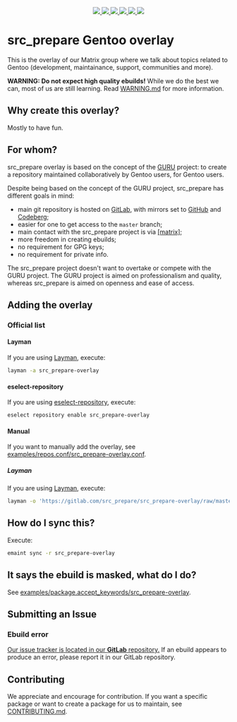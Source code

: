 <p align="center">
    <a href="https://gitlab.com/src_prepare/src_prepare-overlay/pipelines">
        <img src="https://gitlab.com/src_prepare/src_prepare-overlay/badges/master/pipeline.svg">
    </a>
    <a href="https://gitlab.com/src_prepare/src_prepare-overlay/">
        <img src="https://gitlab.com/src_prepare/badge/-/raw/master/hosted_on-gitlab-orange.svg">
    </a>
    <a href="https://gentoo.org/">
        <img src="https://gitlab.com/src_prepare/badge/-/raw/master/powered-by-gentoo-linux-tyrian.svg">
    </a>
    <a href="./LICENSE">
        <img src="https://img.shields.io/badge/license-GPLv2-blue.svg">
    </a>
    <a href="https://app.element.io/#/room/#src_prepare:matrix.org">
        <img src="https://gitlab.com/src_prepare/badge/-/raw/master/chat-matrix-blue.svg">
    </a>
    <a href="https://gitlab.com/src_prepare/src_prepare-overlay/commits/master.atom">
        <img src="https://gitlab.com/src_prepare/badge/-/raw/master/feed-atom-orange.svg">
    </a>
</p>

# src_prepare Gentoo overlay

This is the overlay of our Matrix group where we talk about topics related to Gentoo (development, maintainance, support, communities and more).

**WARNING: Do not expect high quality ebuilds!** While we do the best we can, most of us are still learning. Read [WARNING.md](./WARNING.md) for more information.

## Why create this overlay?

Mostly to have fun.

## For whom?

src_prepare overlay is based on the concept of the [GURU](https://wiki.gentoo.org/wiki/Project:GURU) project: to create a repository maintained collaboratively by Gentoo users, for Gentoo users.

Despite being based on the concept of the GURU project, src_prepare has different goals in mind:

- main git repository is hosted on [GitLab](https://gitlab.com/src_prepare/src_prepare-overlay), with mirrors set to [GitHub](https://github.com/xgqt/src_prepare-overlay) and [Codeberg](https://codeberg.org/src_prepare/src_prepare-overlay);
- easier for one to get access to the `master` branch;
- main contact with the src_prepare project is via [[matrix]](https://matrix.to/#/#src_prepare:matrix.org);
- more freedom in creating ebuilds;
- no requirement for GPG keys;
- no requirement for private info.

The src_prepare project doesn't want to overtake or compete with the GURU project. The GURU project is aimed on professionalism and quality, whereas src_prepare is aimed on openness and ease of access.

## Adding the overlay

### Official list

#### Layman

If you are using [Layman](https://wiki.gentoo.org/wiki/Layman), execute:

``` sh
layman -a src_prepare-overlay
```

#### eselect-repository

If you are using [eselect-repository](https://wiki.gentoo.org/wiki/Eselect/Repository), execute:

``` sh
eselect repository enable src_prepare-overlay
```

#### Manual

If you want to manually add the overlay, see [examples/repos.conf/src_prepare-overlay.conf](https://gitlab.com/src_prepare/src_prepare-overlay/blob/master/examples/repos.conf/src_prepare-overlay.conf).

##### Layman

If you are using [Layman](https://wiki.gentoo.org/wiki/Layman), execute:

``` sh
layman -o 'https://gitlab.com/src_prepare/src_prepare-overlay/raw/master/repositories.xml' -f -a src_prepare-overlay
```

## How do I sync this?

Execute:

``` sh
emaint sync -r src_prepare-overlay
```

## It says the ebuild is masked, what do I do?

See [examples/package.accept_keywords/src_prepare-overlay](https://gitlab.com/src_prepare/src_prepare-overlay/blob/master/examples/package.accept_keywords/src_prepare-overlay).

## Submitting an Issue

### Ebuild error

[Our issue tracker is located in our **GitLab** repository.](https://gitlab.com/src_prepare/src_prepare-overlay/-/issues) If an ebuild appears to produce an error, please report it in our GitLab repository.

## Contributing

We appreciate and encourage for contribution. If you want a specific package or want to create a package for us to maintain, see [CONTRIBUTING.md](/CONTRIBUTING.md).
